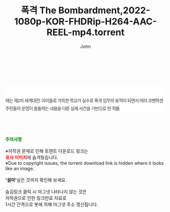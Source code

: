 ﻿---
layout: post
title:  "폭격 The Bombardment,2022-1080p-KOR-FHDRip-H264-AAC-REEL-mp4.torrent"
author: John
categories: [ 영화 ]
tags: [  ]
image:  
description: "폭격 The Bombardment,2022-1080p-KOR-FHDRip-H264-AAC-REEL-mp4 torrent 정보 공유"
toc: true
toc_sticky: true
---

<br>
<div class="view-img">
<a class="view_image" href="http://torrentmobile62.com/bbs/view_image.php?fn=%2Fdata%2Ffile%2Fmovie%2F3735183265_Oy0xCoGJ_bcd0a56df4415ad5f708fcbff9028f51878ebfc4.jpg" target="_blank"><img alt="" class="img-tag" content="http://torrentmobile62.com/data/file/movie/3735183265_Oy0xCoGJ_bcd0a56df4415ad5f708fcbff9028f51878ebfc4.jpg" itemprop="image" src="http://torrentmobile62.com/data/file/movie/3735183265_Oy0xCoGJ_bcd0a56df4415ad5f708fcbff9028f51878ebfc4.jpg"/></a><a class="view_image" href="http://torrentmobile62.com/bbs/view_image.php?fn=%2Fdata%2Ffile%2Fmovie%2F3735183265_R7j4qLeU_e08a8aec38e1a03545e99d84510cdfddd4b3b12a.jpg" target="_blank"><img alt="" class="img-tag" content="http://torrentmobile62.com/data/file/movie/3735183265_R7j4qLeU_e08a8aec38e1a03545e99d84510cdfddd4b3b12a.jpg" itemprop="image" src="http://torrentmobile62.com/data/file/movie/3735183265_R7j4qLeU_e08a8aec38e1a03545e99d84510cdfddd4b3b12a.jpg"/></a></div><div class="view-content" itemprop="description">
<p><br/></p><div class="title_area" style="margin:0px 0px 9px;padding:0px;list-style:none;font-family:'나눔고딕', NanumGothic, '돋움', Dotum, Helvetica, 'AppleSDGothicNeo-Medium', AppleGothic, sans-serif;height:30px;float:none;background-color:rgb(255,255,255);"><h4 class="h_story" style="margin:5px 10px 0px 0px;padding:0px;list-style:none;font-family:'돋움', sans-serif;height:18px;width:49px;background:url(&quot;https://ssl.pstatic.net/static/movie/2020/10/h_tx_sp5.png&quot;) no-repeat 0px -17px;float:left;"><strong class="blind" style="margin:0px;padding:0px;list-style:none;font-size:0px;font-family:inherit;color:inherit;width:1px;height:1px;line-height:0;">줄거리</strong></h4></div><p class="con_tx" style="margin-top:-7px;margin-bottom:-6px;list-style:none;font-size:14px;font-family:'나눔고딕', NanumGothic, '돋움', Dotum, Helvetica, 'AppleSDGothicNeo-Medium', AppleGothic, sans-serif;color:rgb(51,51,51);background-image:url(&quot;https://ssl.pstatic.net/static/movie/2014/01/blank.gif&quot;);letter-spacing:-1px;line-height:25px;background-color:rgb(255,255,255);">때는 제2차 세계대전. 아이들로 가득한 학교가 실수로 폭격 임무의 표적이 되면서 여러 코펜하겐 주민들의 운명이 충돌하는 내용을 다룬 실제 사건을 기반으로 한 작품</p> </div>
    
<br><br><br>
<p data-ke-size="size16"><b><span style="color: green;">주의사항</span></b><br /><br />※저작권 문제로 인해 토렌트 다운로드 링크는<br /><b><span style="color: red;">유사 이미지</span></b>에 숨겨뒀습니다.<br />※Due to copyright issues, the torrent download link is hidden where it looks like an image.<br /><br /><b>'설마'</b>싶은 것까지 확인해 보세요.<br /><br />숨김링크 클릭 시 마그넷 나타나지 않는 것은<br />저작권으로 인한 링크만료 자료로<br />1시간 간격으로 봇에 의해 마그넷 주소 갱신됩니다.</p>
